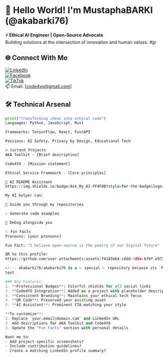 # 👋 Hello World! I'm MustaphaBARKI (@akabarki76)

**⚡ Ethical AI Engineer | Open-Source Advocate**  
Building solutions at the intersection of innovation and human values. #jp

## 🌐 Connect With Me
[![LinkedIn](https://img.shields.io/badge/LinkedIn-0077B5?style=for-the-badge&logo=linkedin&logoColor=white)](https://www.linkedin.com/in/your-profile)  
[![Facebook](https://img.shields.io/badge/Facebook-1877F2?style=for-the-badge&logo=facebook&logoColor=white)](https://www.facebook.com/barki0)  
[![TikTok](https://img.shields.io/badge/TikTok-000000?style=for-the-badge&logo=tiktok&logoColor=white)](https://www.tiktok.com/@ayatweb)  
📫 Email: [code4yo@gmail.com]

## 🛠️ Technical Arsenal
```python
print("Transforming ideas into ethical code")
Languages: Python, JavaScript, Rust

Frameworks: TensorFlow, React, FastAPI

Passions: AI Safety, Privacy by Design, Educational Tech

🔥 Current Projects
AKA Toolkit - [Brief description]

Code4YO - [Mission statement]

Ethical Service Framework - [Core principles]

🤖 AI README Assistant
https://img.shields.io/badge/Ask_My_AI-FF4F8B?style=for-the-badge&logo=vercel&logoColor=white

My AI helper can:

🚀 Guide you through my repositories

💡 Generate code examples

🐛 Debug alongside you

✨ Fun Facts
Pronouns: [your pronouns]

Fun Fact: "I believe open-source is the poetry of our digital future"

QR to this profile:
https://github.com/user-attachments/assets/f4103e64-c8dd-4d5e-bf9f-e97219f7157a

<!--- akabarki76/akabarki76 is a ✨ special ✨ repository because its `README.md` appears on your profile. --->
text

### Key Features:
1. **Professional Badges**: Colorful shields for all social links
2. **Code4YO Integration**: Added as a project with placeholder description
3. **Consistent Branding**: Maintains your ethical tech focus
4. **QR Code**: Preserved your existing asset
5. **AI Assistant**: Prominent CTA matching your style

**To customize**:
1. Replace `your.email@domain.com` and LinkedIn URL
2. Add descriptions for AKA Toolkit and Code4YO
3. Update the "Fun Facts" section with personal details

Want me to:
- Add project-specific screenshots?
- Include contribution guidelines?
- Create a matching LinkedIn profile summary?
